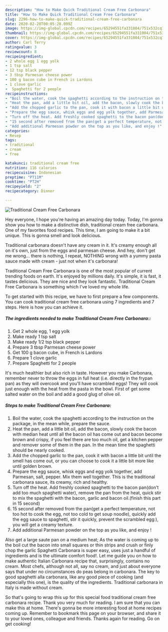```yaml
---
description: "How to Make Quick Traditional Cream Free Carbonara"
title: "How to Make Quick Traditional Cream Free Carbonara"
slug: 2296-how-to-make-quick-traditional-cream-free-carbonara
date: 2020-02-28T00:05:28.099Z
image: https://img-global.cpcdn.com/recipes/65294551fa331004/751x532cq70/traditional-cream-free-carbonara-recipe-main-photo.jpg
thumbnail: https://img-global.cpcdn.com/recipes/65294551fa331004/751x532cq70/traditional-cream-free-carbonara-recipe-main-photo.jpg
cover: https://img-global.cpcdn.com/recipes/65294551fa331004/751x532cq70/traditional-cream-free-carbonara-recipe-main-photo.jpg
author: Carl Terry
ratingvalue: 3
reviewcount: 8
recipeingredient:
- 2 whole egg 1 egg yolk
- 1 tsp salt
- 12 tsp black pepper
- 3 tbsp Parmesan cheese power
- 100 g bacon cube in French is Lardons
- 1 clove garlic
-  Spaghetti for 2 people
recipeinstructions:
- "Boil the water, cook the spaghetti according to the instruction on the package, in the mean while, prepare the sauce."
- "Heat the pan, add a little bit oil, add the bacon, slowly cook the bacon with median heat until all the bacon oil has come out and bacon become brown and crispy, if you feel there are too much oil, get a kitchen pepper and remover some of them in the pan. In the mean time the spaghetti should be nearly cooked."
- "Add the chopped garlic to the pan, cook it with bacon a little bit until the smell has come out, or you can choose to cook it a little bit more like until golden brown."
- "Prepare the egg sauce, whisk eggs and egg yolk together, add Parmesan, salt, pepper. Mix them well together. This is the traditional carbonara sauce, its creamy, rich and healthy."
- "Turn off the heat. Add freshly cooked spaghetti to the bacon pan(don&#39;t add too much spaghetti water), remove the pan from the heat, quick stir to mix the spaghetti with the bacon, garlic and bacon oil.(finish this part in 15 second)"
- "15 second after removed from the pan(get a perfect temperature, not too hot to cook the egg, not too cold to get soup noodle), quickly add the egg sauce to spaghetti, stir it quickly, prevent the scrambled egg:), you will get a creamy texture."
- "Add additional Parmesan powder on the top as you like, and enjoy !"
categories:
- Resep
tags:
- traditional
- cream
- free

katakunci: traditional cream free
nutrition: 116 calories
recipecuisine: Indonesian
preptime: "PT11M"
cooktime: "PT2H"
recipeyield: "2"
recipecategory: Dinner

---
```



![Traditional Cream Free Carbonara](https://img-global.cpcdn.com/recipes/65294551fa331004/751x532cq70/traditional-cream-free-carbonara-recipe-main-photo.jpg)

Hey everyone, I hope you're having an amazing day today. Today, I'm gonna show you how to make a distinctive dish, traditional cream free carbonara. One of my favorites food recipes. This time, I am going to make it a bit unique. This is gonna smell and look delicious.

Traditional carbonara doesn&#39;t have any cream in it. It&#39;s creamy enough all on it&#39;s own, just from the eggs and parmesan cheese. And hey, don&#39;t get me wrong… there is nothing, I repeat, NOTHING wrong with a yummy pasta sauce made with cream - just not when it&#39;s carbonara!

Traditional Cream Free Carbonara is one of the most popular of current trending foods on earth. It's enjoyed by millions daily. It's simple, it is fast, it tastes delicious. They are nice and they look fantastic. Traditional Cream Free Carbonara is something which I've loved my whole life.


To get started with this recipe, we have to first prepare a few components. You can cook traditional cream free carbonara using 7 ingredients and 7 steps. Here is how you can achieve it.

##### The ingredients needed to make Traditional Cream Free Carbonara::

1. Get 2 whole egg, 1 egg yolk
1. Make ready 1 tsp salt
1. Make ready 1/2 tsp black pepper
1. Prepare 3 tbsp Parmesan cheese power
1. Get 100 g bacon cube, in French is Lardons
1. Prepare 1 clove garlic
1. Prepare  Spaghetti for 2 people


It&#39;s much healthier but also rich in taste. However you make Carbonara, remember never to throw the eggs in full heat (i.e. directly in the frypan pan) as they will overcook and you&#39;ll have scrambled eggs! They will cook just enough with the heat from the pasta in the bowl. First of get some salted water on the boil and add a good glug of olive oil. 

##### Steps to make Traditional Cream Free Carbonara:

1. Boil the water, cook the spaghetti according to the instruction on the package, in the mean while, prepare the sauce.
1. Heat the pan, add a little bit oil, add the bacon, slowly cook the bacon with median heat until all the bacon oil has come out and bacon become brown and crispy, if you feel there are too much oil, get a kitchen pepper and remover some of them in the pan. In the mean time the spaghetti should be nearly cooked.
1. Add the chopped garlic to the pan, cook it with bacon a little bit until the smell has come out, or you can choose to cook it a little bit more like until golden brown.
1. Prepare the egg sauce, whisk eggs and egg yolk together, add Parmesan, salt, pepper. Mix them well together. This is the traditional carbonara sauce, its creamy, rich and healthy.
1. Turn off the heat. Add freshly cooked spaghetti to the bacon pan(don&#39;t add too much spaghetti water), remove the pan from the heat, quick stir to mix the spaghetti with the bacon, garlic and bacon oil.(finish this part in 15 second)
1. 15 second after removed from the pan(get a perfect temperature, not too hot to cook the egg, not too cold to get soup noodle), quickly add the egg sauce to spaghetti, stir it quickly, prevent the scrambled egg:), you will get a creamy texture.
1. Add additional Parmesan powder on the top as you like, and enjoy !


Also get a large saute pan on a medium heat; As the water is coming up to the boil cut the bacon into small squares or thin strips and crush or finly chop the garlic Spaghetti Carbonara is super easy, uses just a handful of ingredients and is the ultimate comfort food!. Let me guide you on how to make authentic Italian Carbonara recipe that, surprisingly, contains no cream. Most chefs, although not all, say no cream, and just about everyone says that under no circumstances do peas belong in carbonara. The key to good spaghetti alla carbonara, like any good piece of cooking (and especially this one), is the quality of the ingredients. Traditional carbonara in Italy is made without cream. 

So that's going to wrap this up for this special food traditional cream free carbonara recipe. Thank you very much for reading. I am sure that you can make this at home. There's gonna be more interesting food at home recipes coming up. Remember to bookmark this page on your browser, and share it to your loved ones, colleague and friends. Thanks again for reading. Go on get cooking!
